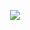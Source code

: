 <p align="center">
  <img src="http://realwits.com/wp-content/uploads/2012/08/Best_Real_Estate_Website_2.png" 

